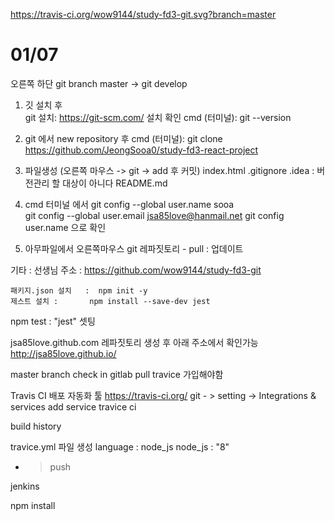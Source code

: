 https://travis-ci.org/wow9144/study-fd3-git.svg?branch=master

<h1>01/07</h1>
오른쪽 하단 git branch master -> git develop


1. 깃 설치 후  
git 설치: https://git-scm.com/
설치 확인 cmd  (터미널):  git --version

2. git 에서 new repository 후
 cmd  (터미널): 
     git clone https://github.com/JeongSooa0/study-fd3-react-project

3. 파일생성 (오른쪽 마우스 -> git -> add 후 커밋)
   index.html
   .gitignore  .idea : 버전관리 할 대상이 아니다
   README.md

4. cmd 터미널 에서
    git config --global user.name sooa  
    git config --global user.email jsa85love@hanmail.net
    git config user.name 으로 확인

5. 아무파일에서 오른쪽마우스 git 레파짓토리 - pull  : 업데이트


기타 : 
   선생님 주소 : https://github.com/wow9144/study-fd3-git




    패키지.json 설치   :  npm init -y 
    제스트 설치 :       npm install --save-dev jest 

npm test : "jest" 셋팅


  jsa85love.github.com 레파짓토리 생성 후 아래 주소에서 확인가능
  http://jsa85love.github.io/
  
master branch
check in
gitlab
pull
travice  가입해야함

Travis CI 배포 자동화 툴
https://travis-ci.org/
git - > setting -> Integrations & services   add service  travice ci

build history

travice.yml 파일 생성
	language : node_js
	node_js : "8"

  - > push

jenkins 

npm install